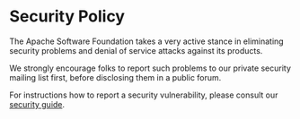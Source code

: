 <!--- Licensed to the Apache Software Foundation (ASF) under one -->
<!--- or more contributor license agreements.  See the NOTICE file -->
<!--- distributed with this work for additional information -->
<!--- regarding copyright ownership.  The ASF licenses this file -->
<!--- to you under the Apache License, Version 2.0 (the -->
<!--- "License"); you may not use this file except in compliance -->
<!--- with the License.  You may obtain a copy of the License at -->

<!---   http://www.apache.org/licenses/LICENSE-2.0 -->

<!--- Unless required by applicable law or agreed to in writing, -->
<!--- software distributed under the License is distributed on an -->
<!--- "AS IS" BASIS, WITHOUT WARRANTIES OR CONDITIONS OF ANY -->
<!--- KIND, either express or implied.  See the License for the -->
<!--- specific language governing permissions and limitations -->
<!--- under the License. -->

# Security Policy
The Apache Software Foundation takes a very active stance in eliminating security problems and denial of service attacks against its products.

We strongly encourage folks to report such problems to our private security mailing list first, before disclosing them in a public forum.

For instructions how to report a security vulnerability, please consult our [security guide](https://mxnet.apache.org/api/faq/security).
